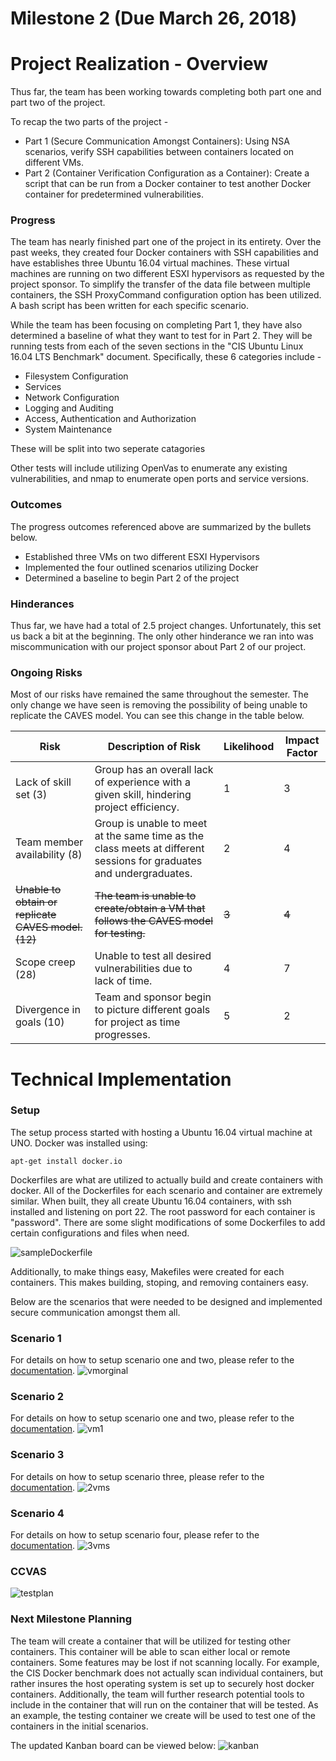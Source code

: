 # Milestone 2 (Due March 26, 2018)

# Project Realization - Overview

Thus far, the team has been working towards completing both part one and part two of the project.  

To recap the two parts of the project -
- Part 1 (Secure Communication Amongst Containers): Using NSA scenarios, verify SSH capabilities between containers located on different VMs.
- Part 2 (Container Verification Configuration as a Container): Create a script that can be run from a Docker container to test another Docker container for predetermined vulnerabilities.

### Progress

The team has nearly finished part one of the project in its entirety.  Over the past weeks, they created four Docker containers with SSH capabilities and have establishes three Ubuntu 16.04 virtual machines.  These virtual machines are running on two different ESXI hypervisors as requested by the project sponsor.  To simplify the transfer of the data file between multiple containers, the SSH ProxyCommand configuration option has been utilized.  A bash script has been written for each specific scenario.

While the team has been focusing on completing Part 1, they have also determined a baseline of what they want to test for in Part 2.  They will be running tests from each of the seven sections in the "CIS Ubuntu Linux 16.04 LTS Benchmark" document.  Specifically, these 6 categories include -

* Filesystem Configuration
* Services
* Network Configuration
* Logging and Auditing
* Access, Authentication and Authorization
* System Maintenance

These will be split into two seperate catagories

Other tests will include utilizing OpenVas to enumerate any existing vulnerabilities, and nmap to enumerate open ports and service versions.

### Outcomes

The progress outcomes referenced above are summarized by the bullets below.
* Established three VMs on two different ESXI Hypervisors
* Implemented the four outlined scenarios utilizing Docker
* Determined a baseline to begin Part 2 of the project

### Hinderances

Thus far, we have had a total of 2.5 project changes.  Unfortunately, this set us back a bit at the beginning.  The only other hinderance we ran into was miscommunication with our project sponsor about Part 2 of our project.

### Ongoing Risks

Most of our risks have remained the same throughout the semester.  The only change we have seen is removing the possibility of being unable to replicate the CAVES model.  You can see this change in the table below.

| Risk       | Description of Risk | Likelihood | Impact Factor |
| ---------- | ------------------- | ---------- | ------------- |
| Lack of skill set (3) | Group has an overall lack of experience with a given skill, hindering project efficiency.| 1 | 3 |
| Team member availability (8) | Group is unable to meet at the same time as the class meets at different sessions for graduates and undergraduates. | 2 | 4 |
| ~~Unable to obtain or replicate CAVES model. (12)~~| ~~The team is unable to create/obtain a VM that follows the CAVES model for testing.~~| ~~3~~| ~~4~~ |
| Scope creep (28) | Unable to test all desired vulnerabilities due to lack of time. | 4 | 7 |
| Divergence in goals (10) | Team and sponsor begin to picture different goals for project as time progresses. | 5 | 2 |

# Technical Implementation

### Setup
The setup process started with hosting a Ubuntu 16.04 virtual machine at UNO. Docker was installed using:
```
apt-get install docker.io
```

Dockerfiles are what are utilized to actually build and create containers with docker. All of the Dockerfiles for each scenario and container are  extremely similar. When built, they all create Ubuntu 16.04 containers, with ssh installed and listening on port 22. The root password for each container is "password". There are some slight modifications of some Dockerfiles to add certain configurations and files when need.

 ![sampleDockerfile](/Diagrams/sampleDockerfile.png "sampleDockerfile")

Additionally, to make things easy, Makefiles were created for each containers. This makes building, stoping, and removing containers easy.


Below are the scenarios that were needed to be designed and implemented secure communication amongst them all.

### Scenario 1
For details on how to setup scenario one and two, please refer to the [documentation](/scenario_one_and_two/docs.md).
![vmorginal](/Diagrams/vmorginal.png "vm on architecture")


### Scenario 2
For details on how to setup scenario one and two, please refer to the [documentation](/scenario_one_and_two/docs.md).
![vm1](/Diagrams/vm1.png "1vm on hypervisor")

### Scenario 3
For details on how to setup scenario three, please refer to the [documentation](/scenario_three/docs.md).
![2vms](/Diagrams/2vms.png "2vms on same hypervisor")

### Scenario 4
For details on how to setup scenario four, please refer to the [documentation](/scenario_four/docs.md).
![3vms](/Diagrams/3vms.png "3vms on different hypervisors")

### CCVAS
![testplan](/Diagrams/testplan.png "Containers high-level")

### Next Milestone Planning

The team will create a container that will be utilized for testing other containers. This container will be able to scan either local or remote containers. Some features may be lost if not scanning locally. For example, the CIS Docker benchmark does not actually scan individual containers, but rather insures the host operating system is set up to securely host docker containers. Additionally, the team will further research potential tools to include in the container that will run on the container that will be tested. As an example, the testing container we create will be used to test one of the containers in the initial scenarios.

The updated Kanban board can be viewed below:
![kanban](/assets/kanban2.0.PNG "Updated Kanban")

